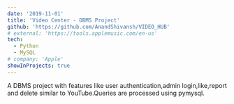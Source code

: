 ```yaml
---
date: '2019-11-01'
title: 'Video Center - DBMS Project'
github: 'https://github.com/AnandShivansh/VIDEO_HUB'
# external: 'https://tools.applemusic.com/en-us'
tech:
  - Python
  - MySQL
# company: 'Apple'
showInProjects: true
---
```


A DBMS project with features like user authentication,admin login,like,report and delete similar to YouTube.Queries are processed using pymysql.
